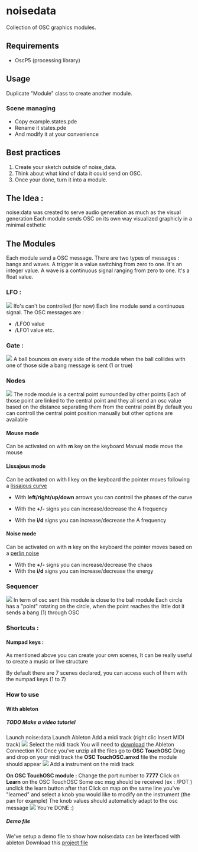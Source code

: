 # noisedata
Collection of OSC graphics modules.

## Requirements
- OscP5 (processing library)

## Usage
Duplicate "Module" class to create another module.

### Scene managing
- Copy example.states.pde 
- Rename it states.pde
- And modify it at your convenience


## Best practices
1. Create your sketch outside of noise_data. 
2. Think about what kind of data it could send on OSC.
3. Once your done, turn it into a module.



## The Idea :
noise:data was created to serve audio generation as much as the visual generation
Each module sends OSC on its own way visualized graphicly in a minimal esthetic


## The Modules

Each module send a OSC message. There are two types of messages : bangs and waves.
A trigger is a value switching from zero to one. It's an integer value.
A wave is a continuous signal ranging from zero to one. It's a float value.

### LFO :
![](medias/lfo.png)
lfo's can't be controlled (for now)
Each line module send a continuous signal.
The OSC messages are :
- /LFO0 value
- /LFO1 value
etc.

### Gate :
![](medias/gate.png)
A ball bounces on every side of the module when the ball collides with one of those side a bang message is sent (1 or true)

### Nodes
![](medias/nodes.png)
The node module is a central point surrounded by other points
Each of those point are linked to the central point and they all send an osc value based on the distance separating them from the central point
By default you can controll the central point position manually but other options are available

#### Mouse mode
Can be activated on with **m** key on the keyboard
Manual mode move the mouse

#### Lissajous mode
Can be activated on with **l** key on the keyboard
the pointer moves following a [lissajous curve](https://en.wikipedia.org/wiki/Lissajous_curve)

- With **left/right/up/down** arrows you can controll the phases of the curve

 - With the **+/-** signs you can increase/decrease the A frequency
 - With the **i/d** signs you can increase/decrease the A frequency


#### Noise mode
Can be activated on with **n** key on the keyboard
the pointer moves based on a [perlin noise](https://en.wikipedia.org/wiki/Perlin_noise)

 - With the **+/-** signs you can increase/decrease the chaos
 - With the **i/d** signs you can increase/decrease the energy

### Sequencer
![](medias/sequencer.png)
In term of osc sent this module is close to the ball module
Each circle has a "point" rotating on the circle, when the point reaches the little dot it sends a bang (1) through OSC




### Shortcuts :
#### Numpad keys :
As mentioned above you can create your own scenes, It can be really useful to create a music or live structure 

By default there are 7 scenes declared, you can access each of them with the numpad keys (1 to 7)


### How to use 

#### With ableton
##### TODO Make a video tutoriel
Launch noise:data
Launch Ableton 
Add a midi track (right clic Insert MIDI track)
![](medias/add_midi_track.png)
Select the midi track 
You will need to [download](https://github.com/Ableton/m4l-connection-kit) the Ableton Connection Kit
Once you've unzip all the files go to **OSC TouchOSC**
Drag and drop on your midi track the **OSC TouchOSC.amxd**  file the module should appear
![](medias/osc_touch_osc.png)
Add a instrument on the midi track

**On OSC TouchOSC module :**
Change the port number to **7777**
Click on **Learn** on the OSC TouchOSC
Some osc msg should be received (ex : /POT ) unclick the learn button after that
Click on map on the same line you've "learned" and select a knob you would like to modify on the instrument (the pan for example)
The knob values should automaticly adapt to the osc message
![](medias/track_bottom_rack.png)
You're DONE :)


##### Demo file
We've setup a demo file to show how noise:data can be interfaced with ableton
Download this [project file](protocoll.network/medias/noisedata_ableton.zip)



